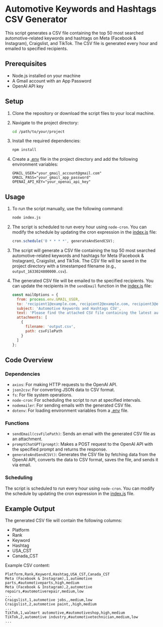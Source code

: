 # Automotive Keywords and Hashtags CSV Generator

This script generates a CSV file containing the top 50 most searched automotive-related keywords and hashtags on Meta (Facebook & Instagram), Craigslist, and TikTok. The CSV file is generated every hour and emailed to specified recipients.

## Prerequisites

- Node.js installed on your machine
- A Gmail account with an App Password
- OpenAI API key

## Setup

1. Clone the repository or download the script files to your local machine.

2. Navigate to the project directory:

    ```sh
    cd /path/to/your/project
    ```

3. Install the required dependencies:

    ```sh
    npm install
    ```

4. Create a [.env](http://_vscodecontentref_/1) file in the project directory and add the following environment variables:

    ```plaintext
    GMAIL_USER="your_gmail_account@gmail.com"
    GMAIL_PASS="your_gmail_app_password"
    OPENAI_API_KEY="your_openai_api_key"
    ```

## Usage

1. To run the script manually, use the following command:

    ```sh
    node index.js
    ```

2. The script is scheduled to run every hour using `node-cron`. You can modify the schedule by updating the cron expression in the [index.js](http://_vscodecontentref_/2) file:

    ```javascript
    cron.schedule('0 * * * *', generateAndSendCSV);
    ```

3. The script will generate a CSV file containing the top 50 most searched automotive-related keywords and hashtags for Meta (Facebook & Instagram), Craigslist, and TikTok. The CSV file will be saved in the project directory with a timestamped filename (e.g., `output_1633024800000.csv`).

4. The generated CSV file will be emailed to the specified recipients. You can update the recipients in the `sendEmail` function in the [index.js](http://_vscodecontentref_/3) file:

    ```javascript
    const mailOptions = {
      from: process.env.GMAIL_USER,
      to: 'recipient1@example.com, recipient2@example.com, recipient3@example.com',
      subject: 'Automotive Keywords and Hashtags CSV',
      text: 'Please find the attached CSV file containing the latest automotive keywords and hashtags.',
      attachments: [
        {
          filename: 'output.csv',
          path: csvFilePath
        }
      ]
    };
    ```

## Code Overview

### Dependencies

- `axios`: For making HTTP requests to the OpenAI API.
- `json2csv`: For converting JSON data to CSV format.
- `fs`: For file system operations.
- `node-cron`: For scheduling the script to run at specified intervals.
- `nodemailer`: For sending emails with the generated CSV file.
- `dotenv`: For loading environment variables from a [.env](http://_vscodecontentref_/4) file.

### Functions

- `sendEmail(csvFilePath)`: Sends an email with the generated CSV file as an attachment.
- `promptChatGPT(prompt)`: Makes a POST request to the OpenAI API with the specified prompt and returns the response.
- `generateAndSendCSV()`: Generates the CSV file by fetching data from the OpenAI API, converts the data to CSV format, saves the file, and sends it via email.

### Scheduling

The script is scheduled to run every hour using `node-cron`. You can modify the schedule by updating the cron expression in the [index.js](http://_vscodecontentref_/5) file.

## Example Output

The generated CSV file will contain the following columns:

- Platform
- Rank
- Keyword
- Hashtag
- USA_CST
- Canada_CST

Example CSV content:

```csv
Platform,Rank,Keyword,Hashtag,USA_CST,Canada_CST
Meta (Facebook & Instagram),1,automotive parts,#automotiveparts,high,medium
Meta (Facebook & Instagram),2,automotive repairs,#automotiverepair,medium,low
...
Craigslist,1,automotive jobs,,medium,low
Craigslist,2,automotive paint,,high,medium
...
TikTok,1,walmart automotive,#automotiveshop,high,medium
TikTok,2,automotive industry,#automotivetechnician,medium,low
...

